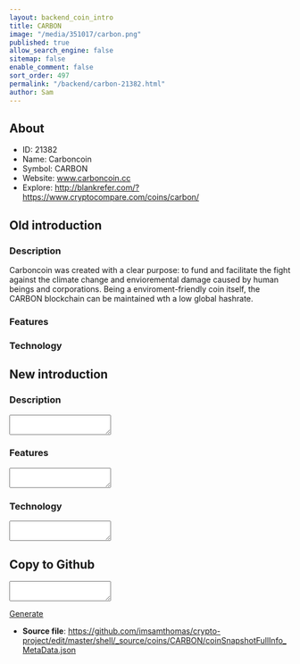 ```yaml
---
layout: backend_coin_intro
title: CARBON
image: "/media/351017/carbon.png"
published: true
allow_search_engine: false
sitemap: false
enable_comment: false
sort_order: 497
permalink: "/backend/carbon-21382.html"
author: Sam
---
```


## About

- ID: 21382
- Name: Carboncoin
- Symbol: CARBON
- Website: www.carboncoin.cc
- Explore: http://blankrefer.com/?https://www.cryptocompare.com/coins/carbon/


## Old introduction

### Description

<p>Carboncoin was created with a clear purpose: to fund and facilitate the fight against the climate change and envioremental damage caused by human beings and corporations. Being a enviroment-friendly coin itself, the CARBON blockchain can be maintained wth a low global hashrate.</p>

### Features


### Technology




## New introduction


### Description
<textarea id="meta_description" name="description"></textarea>

### Features
<textarea id="meta_features" name="features"></textarea>

### Technology
<textarea id="meta_technology" name="technology"></textarea>


## Copy to Github

<textarea id="coinsnapshotfullinfo_metadata"></textarea>

<a href="#gen" onclick="generateMetaDatJson()">Generate</a>

- **Source file**: <a href="https://github.com/imsamthomas/crypto-project/edit/master/shell/_source/coins/CARBON/coinSnapshotFullInfo_MetaData.json">https://github.com/imsamthomas/crypto-project/edit/master/shell/_source/coins/CARBON/coinSnapshotFullInfo_MetaData.json</a>

